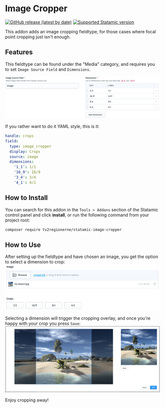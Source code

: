 # Image Cropper

<!-- statamic:hide -->
[![GitHub release (latest by date)](https://img.shields.io/github/v/release/tv2regionerne/statamic-image-cropper)](https://github.com/tv2regionerne/statamic-image-cropper/releases)
[![Supported Statamic version](https://img.shields.io/badge/Statamic-3.4%2B-FF269E)](https://github.com/statamic/cms/releases)
<!-- /statamic:hide -->

This addon adds an image cropping fieldtype, for those cases where focal point cropping just isn't enough.

## Features

This fieldtype can be found under the "Media" category, and requires you to set `Image Source Field` and `Dimensions`.

<img src="images/fieldtype-setup.png" />

If you rather want to do it YAML style, this is it:
```yaml
handle: crops
field:
  type: image_cropper
  display: Crops
  source: image
  dimensions:
    '1_1': 1/1
    '16_9': 16/9
    '3_4': 3/4
    '4_1': 4/1
```

## How to Install

You can search for this addon in the `Tools > Addons` section of the Statamic control panel and click **install**, or run the following command from your project root:

``` bash
composer require tv2regionerne/statamic-image-cropper
```

## How to Use

After setting up the fieldtype and have chosen an image, you get the option to select a dimension to crop:
<img src="images/fieldtype-buttons.png" />

Selecting a dimension will trigger the cropping overlay, and once you're happy with your crop you press `Save`:
<img src="images/fieldtype-cropping.png" />

Enjoy cropping away!
